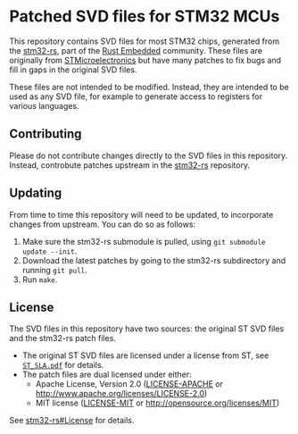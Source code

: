 # Patched SVD files for STM32 MCUs

This repository contains SVD files for most STM32 chips, generated from the [stm32-rs](https://github.com/stm32-rs/stm32-rs), part of the [Rust Embedded](https://github.com/rust-embedded) community. These files are originally from [STMicroelectronics](https://www.st.com/) but have many patches to fix bugs and fill in gaps in the original SVD files.

These files are not intended to be modified. Instead, they are intended to be used as any SVD file, for example to generate access to registers for various languages.

## Contributing

Please do not contribute changes directly to the SVD files in this repository. Instead, controbute patches upstream in the [stm32-rs](https://github.com/stm32-rs/stm32-rs) repository.

## Updating

From time to time this repository will need to be updated, to incorporate changes from upstream. You can do so as follows:

 1. Make sure the stm32-rs submodule is pulled, using `git submodule update --init`.
 2. Download the latest patches by going to the stm32-rs subdirectory and running `git pull`.
 3. Run `make`.

## License

The SVD files in this repository have two sources: the original ST SVD files and the stm32-rs patch files.

  * The original ST SVD files are licensed under a license from ST, see [`ST_SLA.pdf`](ST_SLA.pdf) for details.
  * The patch files are dual licensed under either:
    - Apache License, Version 2.0 ([LICENSE-APACHE](LICENSE-APACHE) or http://www.apache.org/licenses/LICENSE-2.0)
    - MIT license ([LICENSE-MIT](LICENSE-MIT) or http://opensource.org/licenses/MIT)

See [stm32-rs#License](https://github.com/stm32-rs/stm32-rs#License) for details.
